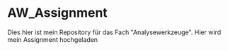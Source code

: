 # AW_Assignment
Dies hier ist mein Repository für das Fach "Analysewerkzeuge". Hier wird mein Assignment hochgeladen
